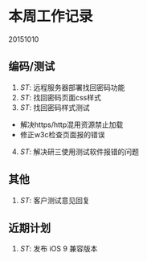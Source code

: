 # 本周工作记录

20151010


## 编码/测试

1. *ST*: 远程服务器部署找回密码功能
2. *ST*: 找回密码页面css样式
3. *ST*: 找回密码样式测试
  - 解决https/http混用资源禁止加载
  - 修正w3c检查页面报的错误
4. *ST*: 解决研三使用测试软件报错的问题

## 其他

1. *ST*: 客户测试意见回复

## 近期计划

1. *ST*: 发布 iOS 9 兼容版本
